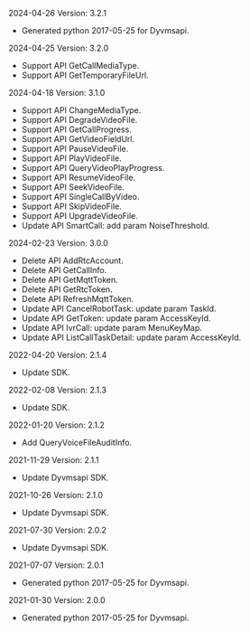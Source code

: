 2024-04-26 Version: 3.2.1
- Generated python 2017-05-25 for Dyvmsapi.

2024-04-25 Version: 3.2.0
- Support API GetCallMediaType.
- Support API GetTemporaryFileUrl.


2024-04-18 Version: 3.1.0
- Support API ChangeMediaType.
- Support API DegradeVideoFile.
- Support API GetCallProgress.
- Support API GetVideoFieldUrl.
- Support API PauseVideoFile.
- Support API PlayVideoFile.
- Support API QueryVideoPlayProgress.
- Support API ResumeVideoFile.
- Support API SeekVideoFile.
- Support API SingleCallByVideo.
- Support API SkipVideoFile.
- Support API UpgradeVideoFile.
- Update API SmartCall: add param NoiseThreshold.


2024-02-23 Version: 3.0.0
- Delete API AddRtcAccount.
- Delete API GetCallInfo.
- Delete API GetMqttToken.
- Delete API GetRtcToken.
- Delete API RefreshMqttToken.
- Update API CancelRobotTask: update param TaskId.
- Update API GetToken: update param AccessKeyId.
- Update API IvrCall: update param MenuKeyMap.
- Update API ListCallTaskDetail: update param AccessKeyId.


2022-04-20 Version: 2.1.4
- Update SDK.

2022-02-08 Version: 2.1.3
- Update SDK.

2022-01-20 Version: 2.1.2
- Add QueryVoiceFileAuditInfo.

2021-11-29 Version: 2.1.1
- Update Dyvmsapi SDK.

2021-10-26 Version: 2.1.0
- Update Dyvmsapi SDK.

2021-07-30 Version: 2.0.2
- Update Dyvmsapi SDK.

2021-07-07 Version: 2.0.1
- Generated python 2017-05-25 for Dyvmsapi.

2021-01-30 Version: 2.0.0
- Generated python 2017-05-25 for Dyvmsapi.

